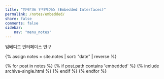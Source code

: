```yaml
---
title: "임베디드 인터페이스 (Embedded Interfaces)"
permalink: /notes/embedded/
share: false
comments: false
sidebar:
    nav: "menu_notes"
---
```

임베디드 인터페이스 연구

{% assign notes = site.notes | sort: "date" | reverse %}

{% for post in notes %}
  {% if post.path contains 'embedded' %}
     {% include archive-single.html %}
  {% endif %}
{% endfor %}